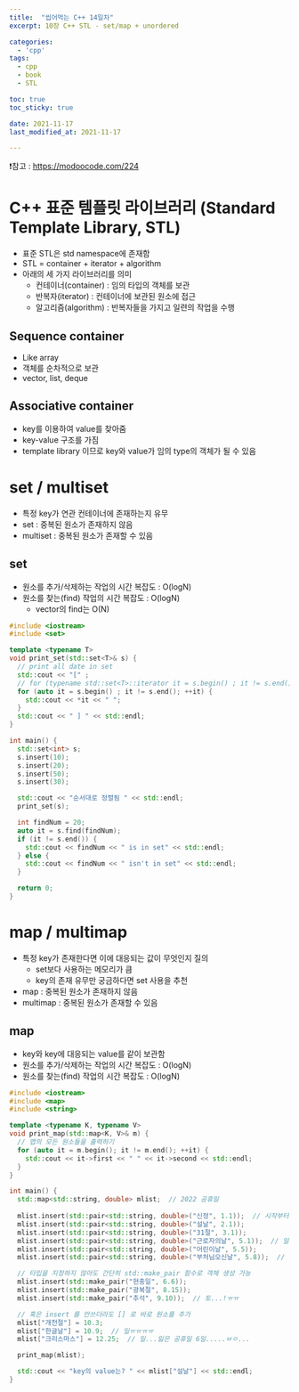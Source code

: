 ```yaml
---
title:  "씹어먹는 C++ 14일차"
excerpt: 10장 C++ STL - set/map + unordered

categories:
  - 'cpp'
tags:
  - cpp
  - book
  - STL

toc: true
toc_sticky: true

date: 2021-11-17
last_modified_at: 2021-11-17

---
```


❗참고 : <https://modoocode.com/224>

# C++ 표준 템플릿 라이브러리 (Standard Template Library, STL)

* 표준 STL은 std namespace에 존재함
* STL = container + iterator + algorithm
* 아래의 세 가지 라이브러리를 의미
  + 컨테이너(container) : 임의 타입의 객체를 보관
  + 반복자(iterator) : 컨테이너에 보관된 원소에 접근
  + 알고리즘(algorithm) : 반복자들을 가지고 일련의 작업을 수행

## Sequence container

* Like array
* 객체를 순차적으로 보관
* vector, list, deque

## Associative container

* key를 이용하여 value를 찾아줌
* key-value 구조를 가짐
* template library 이므로 key와 value가 임의 type의 객체가 될 수 있음

# set / multiset

* 특정 key가 연관 컨테이너에 존재하는지 유무
* set : 중복된 원소가 존재하지 않음
* multiset : 중복된 원소가 존재할 수 있음

## set

* 원소를 추가/삭제하는 작업의 시간 복잡도 : O(logN)
* 원소를 찾는(find) 작업의 시간 복잡도 : O(logN)
  + vector의 find는 O(N)

```cpp
#include <iostream>
#include <set>

template <typename T>
void print_set(std::set<T>& s) {
  // print all date in set
  std::cout << "[" ;
  // for (typename std::set<T>::iterator it = s.begin() ; it != s.end(); ++it) {
  for (auto it = s.begin() ; it != s.end(); ++it) {
    std::cout << *it << " ";
  }
  std::cout << " ] " << std::endl;
}

int main() {
  std::set<int> s;
  s.insert(10);
  s.insert(20);
  s.insert(50);
  s.insert(30);

  std::cout << "순서대로 정렬됨 " << std::endl;
  print_set(s);

  int findNum = 20;
  auto it = s.find(findNum);
  if (it != s.end()) {
    std::cout << findNum << " is in set" << std::endl;
  } else {
    std::cout << findNum << " isn't in set" << std::endl;
  }

  return 0;
}

```


# map / multimap

* 특정 key가 존재한다면 이에 대응되는 값이 무엇인지 질의
  + set보다 사용하는 메모리가 큼
  + key의 존재 유무만 궁금하다면 set 사용을 추천
* map : 중복된 원소가 존재하지 않음
* multimap : 중복된 원소가 존재할 수 있음

## map

* key와 key에 대응되는 value를 같이 보관함 
* 원소를 추가/삭제하는 작업의 시간 복잡도 : O(logN)
* 원소를 찾는(find) 작업의 시간 복잡도 : O(logN)

```cpp
#include <iostream>
#include <map>
#include <string>

template <typename K, typename V>
void print_map(std::map<K, V>& m) {
  // 맵의 모든 원소들을 출력하기
  for (auto it = m.begin(); it != m.end(); ++it) {
    std::cout << it->first << " " << it->second << std::endl;
  }
}

int main() {
  std::map<std::string, double> mlist;  // 2022 공휴일
  
  mlist.insert(std::pair<std::string, double>("신정", 1.1));  // 시작부터 토요일..
  mlist.insert(std::pair<std::string, double>("설날", 2.1));
  mlist.insert(std::pair<std::string, double>("31절", 3.1));
  mlist.insert(std::pair<std::string, double>("근로자의날", 5.1));  // 일ㅠ
  mlist.insert(std::pair<std::string, double>("어린이날", 5.5));
  mlist.insert(std::pair<std::string, double>("부처님오신날", 5.8));  // 일ㅠㅠ

  // 타입을 지정하지 않아도 간단히 std::make_pair 함수로 객체 생성 가능
  mlist.insert(std::make_pair("현충일", 6.6));
  mlist.insert(std::make_pair("광복절", 8.15));
  mlist.insert(std::make_pair("추석", 9.10));  // 토...!ㅠㅠ

  // 혹은 insert 를 안쓰더라도 [] 로 바로 원소를 추가
  mlist["개천절"] = 10.3;
  mlist["한글날"] = 10.9;  // 일ㅠㅠㅠㅠ
  mlist["크리스마스"] = 12.25;  // 일...잃은 공휴일 6일.....ㅂㅇ...

  print_map(mlist);

  std::cout << "key의 value는? " << mlist["설날"] << std::endl;
}
```
